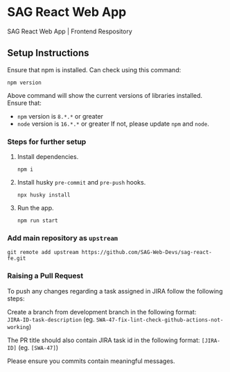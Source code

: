 # SAG React Web App

SAG React Web App | Frontend Respository

## Setup Instructions

Ensure that npm is installed. Can check using this command:

```
npm version
```

Above command will show the current versions of libraries installed.\
Ensure that:

- `npm` version is `8.*.*` or greater
- `node` version is `16.*.*` or greater
  If not, please update `npm` and `node`.

### Steps for further setup

1. Install dependencies.
   ```
   npm i
   ```
2. Install husky `pre-commit` and `pre-push` hooks.
   ```
   npx husky install
   ```
3. Run the app.
   ```
   npm run start
   ```

### Add main repository as `upstream`

```
git remote add upstream https://github.com/SAG-Web-Devs/sag-react-fe.git
```

### Raising a Pull Request
To push any changes regarding a task assigned in JIRA follow the following steps:

Create a branch from development branch in the following format:\
`JIRA-ID-task-description` (eg. `SWA-47-fix-lint-check-github-actions-not-working`)

The PR title should also contain JIRA task id in the following format:
`[JIRA-ID]` (eg. `[SWA-47]`)

Please ensure you commits contain meaningful messages.

